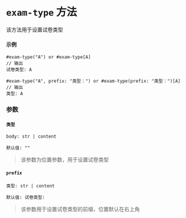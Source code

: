 # `exam-type` 方法

该方法用于设置试卷类型
#### 示例
```typst
#exam-type("A") or #exam-type[A]
// 输出
试卷类型: A

#exam-type("A", prefix: "类型：") or #exam-type(prefix: "类型：")[A]
// 输出
类型: A

```


### 参数

#### `类型`
`body: str | content`

`默认值: ""`
>该参数为位置参数，用于设置试卷类型

#### `prefix`

`类型: str | content`

`默认值: 试卷类型:`

>该参数用于设置试卷类型的前缀，位置默认在右上角
